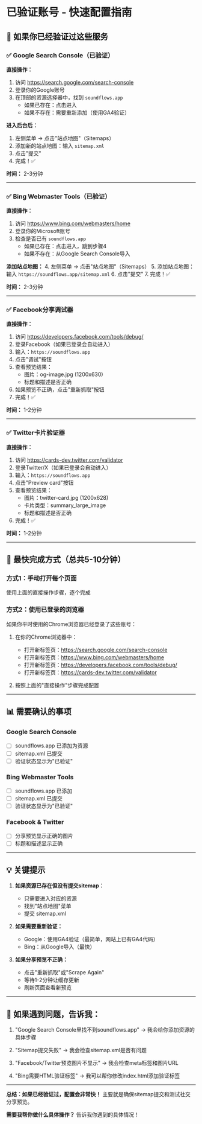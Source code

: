 # 已验证账号 - 快速配置指南

## 🎯 如果你已经验证过这些服务

### ✅ Google Search Console（已验证）

**直接操作：**
1. 访问 https://search.google.com/search-console
2. 登录你的Google账号
3. 在顶部的资源选择器中，找到 `soundflows.app`
   - 如果已存在：点击进入
   - 如果不存在：需要重新添加（使用GA4验证）

**进入后台后：**
1. 左侧菜单 → 点击"站点地图"（Sitemaps）
2. 添加新的站点地图：输入 `sitemap.xml`
3. 点击"提交"
4. 完成！✅

**时间：** 2-3分钟

---

### ✅ Bing Webmaster Tools（已验证）

**直接操作：**
1. 访问 https://www.bing.com/webmasters/home
2. 登录你的Microsoft账号
3. 检查是否已有 `soundflows.app`
   - 如果已存在：点击进入，跳到步骤4
   - 如果不存在：从Google Search Console导入

**添加站点地图：**
4. 左侧菜单 → 点击"站点地图"（Sitemaps）
5. 添加站点地图：输入 `https://soundflows.app/sitemap.xml`
6. 点击"提交"
7. 完成！✅

**时间：** 2-3分钟

---

### ✅ Facebook分享调试器

**直接操作：**
1. 访问 https://developers.facebook.com/tools/debug/
2. 登录Facebook（如果已登录会自动进入）
3. 输入：`https://soundflows.app`
4. 点击"调试"按钮
5. 查看预览结果：
   - 图片：og-image.jpg (1200x630)
   - 标题和描述是否正确
6. 如果预览不正确，点击"重新抓取"按钮
7. 完成！✅

**时间：** 1-2分钟

---

### ✅ Twitter卡片验证器

**直接操作：**
1. 访问 https://cards-dev.twitter.com/validator
2. 登录Twitter/X（如果已登录会自动进入）
3. 输入：`https://soundflows.app`
4. 点击"Preview card"按钮
5. 查看预览结果：
   - 图片：twitter-card.jpg (1200x628)
   - 卡片类型：summary_large_image
   - 标题和描述是否正确
6. 完成！✅

**时间：** 1-2分钟

---

## 🚀 最快完成方式（总共5-10分钟）

### 方式1：手动打开每个页面
使用上面的直接操作步骤，逐个完成

### 方式2：使用已登录的浏览器
如果你平时使用的Chrome浏览器已经登录了这些账号：

1. 在你的Chrome浏览器中：
   - 打开新标签页：https://search.google.com/search-console
   - 打开新标签页：https://www.bing.com/webmasters/home
   - 打开新标签页：https://developers.facebook.com/tools/debug/
   - 打开新标签页：https://cards-dev.twitter.com/validator

2. 按照上面的"直接操作"步骤完成配置

---

## 📊 需要确认的事项

### Google Search Console
- [ ] soundflows.app 已添加为资源
- [ ] sitemap.xml 已提交
- [ ] 验证状态显示为"已验证"

### Bing Webmaster Tools
- [ ] soundflows.app 已添加
- [ ] sitemap.xml 已提交
- [ ] 验证状态显示为"已验证"

### Facebook & Twitter
- [ ] 分享预览显示正确的图片
- [ ] 标题和描述显示正确

---

## 💡 关键提示

1. **如果资源已存在但没有提交sitemap：**
   - 只需要进入对应的资源
   - 找到"站点地图"菜单
   - 提交 sitemap.xml

2. **如果需要重新验证：**
   - Google：使用GA4验证（最简单，网站上已有GA4代码）
   - Bing：从Google导入（最快）

3. **如果分享预览不正确：**
   - 点击"重新抓取"或"Scrape Again"
   - 等待1-2分钟让缓存更新
   - 刷新页面查看新预览

---

## 🔧 如果遇到问题，告诉我：

1. "Google Search Console里找不到soundflows.app"
   → 我会给你添加资源的具体步骤

2. "Sitemap提交失败"
   → 我会检查sitemap.xml是否有问题

3. "Facebook/Twitter预览图片不显示"
   → 我会检查meta标签和图片URL

4. "Bing需要HTML验证标签"
   → 我可以帮你修改index.html添加验证标签

---

**总结：如果已经验证过，配置会非常快！**
主要就是确保sitemap提交和测试社交分享预览。

**需要我帮你做什么具体操作？** 告诉我你遇到的具体情况！
